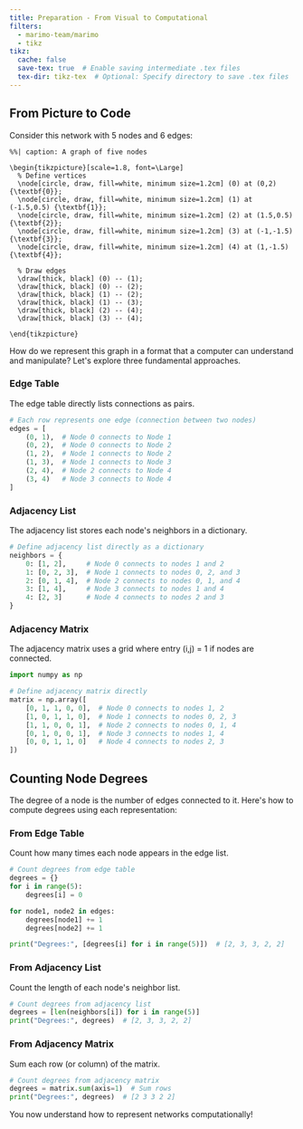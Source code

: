 ```yaml
---
title: Preparation - From Visual to Computational
filters:
  - marimo-team/marimo
  - tikz
tikz:
  cache: false
  save-tex: true  # Enable saving intermediate .tex files
  tex-dir: tikz-tex  # Optional: Specify directory to save .tex files
---
```


## From Picture to Code

Consider this network with 5 nodes and 6 edges:

```{.tikz}
%%| caption: A graph of five nodes

\begin{tikzpicture}[scale=1.8, font=\Large]
  % Define vertices
  \node[circle, draw, fill=white, minimum size=1.2cm] (0) at (0,2) {\textbf{0}};
  \node[circle, draw, fill=white, minimum size=1.2cm] (1) at (-1.5,0.5) {\textbf{1}};
  \node[circle, draw, fill=white, minimum size=1.2cm] (2) at (1.5,0.5) {\textbf{2}};
  \node[circle, draw, fill=white, minimum size=1.2cm] (3) at (-1,-1.5) {\textbf{3}};
  \node[circle, draw, fill=white, minimum size=1.2cm] (4) at (1,-1.5) {\textbf{4}};

  % Draw edges
  \draw[thick, black] (0) -- (1);
  \draw[thick, black] (0) -- (2);
  \draw[thick, black] (1) -- (2);
  \draw[thick, black] (1) -- (3);
  \draw[thick, black] (2) -- (4);
  \draw[thick, black] (3) -- (4);

\end{tikzpicture}
```

How do we represent this graph in a format that a computer can understand and manipulate? Let's explore three fundamental approaches.

### Edge Table

The edge table directly lists connections as pairs.

```python
# Each row represents one edge (connection between two nodes)
edges = [
    (0, 1),  # Node 0 connects to Node 1
    (0, 2),  # Node 0 connects to Node 2
    (1, 2),  # Node 1 connects to Node 2
    (1, 3),  # Node 1 connects to Node 3
    (2, 4),  # Node 2 connects to Node 4
    (3, 4)   # Node 3 connects to Node 4
]

```

### Adjacency List

The adjacency list stores each node's neighbors in a dictionary.

```python
# Define adjacency list directly as a dictionary
neighbors = {
    0: [1, 2],     # Node 0 connects to nodes 1 and 2
    1: [0, 2, 3],  # Node 1 connects to nodes 0, 2, and 3
    2: [0, 1, 4],  # Node 2 connects to nodes 0, 1, and 4
    3: [1, 4],     # Node 3 connects to nodes 1 and 4
    4: [2, 3]      # Node 4 connects to nodes 2 and 3
}
```

### Adjacency Matrix

The adjacency matrix uses a grid where entry (i,j) = 1 if nodes are connected.

```python
import numpy as np

# Define adjacency matrix directly
matrix = np.array([
    [0, 1, 1, 0, 0],  # Node 0 connects to nodes 1, 2
    [1, 0, 1, 1, 0],  # Node 1 connects to nodes 0, 2, 3
    [1, 1, 0, 0, 1],  # Node 2 connects to nodes 0, 1, 4
    [0, 1, 0, 0, 1],  # Node 3 connects to nodes 1, 4
    [0, 0, 1, 1, 0]   # Node 4 connects to nodes 2, 3
])
```

## Counting Node Degrees

The degree of a node is the number of edges connected to it. Here's how to compute degrees using each representation:

### From Edge Table

Count how many times each node appears in the edge list.

```python
# Count degrees from edge table
degrees = {}
for i in range(5):
    degrees[i] = 0

for node1, node2 in edges:
    degrees[node1] += 1
    degrees[node2] += 1

print("Degrees:", [degrees[i] for i in range(5)])  # [2, 3, 3, 2, 2]
```

### From Adjacency List

Count the length of each node's neighbor list.

```python
# Count degrees from adjacency list
degrees = [len(neighbors[i]) for i in range(5)]
print("Degrees:", degrees)  # [2, 3, 3, 2, 2]
```

### From Adjacency Matrix

Sum each row (or column) of the matrix.

```python
# Count degrees from adjacency matrix
degrees = matrix.sum(axis=1)  # Sum rows
print("Degrees:", degrees)  # [2 3 3 2 2]
```

You now understand how to represent networks computationally!